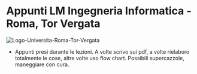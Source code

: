 # Appunti LM Ingegneria Informatica - Roma, Tor Vergata

![Logo-Universita-Roma-Tor-Vergata](https://github.com/simonefesta/University/assets/55951548/4fac4072-3a71-450f-91df-d0153c8b4346)


* Appunti presi durante le lezioni. A volte scrivo sui pdf, a volte rielaboro totalmente le cose, altre volte uso flow chart. Possibili supercazzole, maneggiare con cura.
